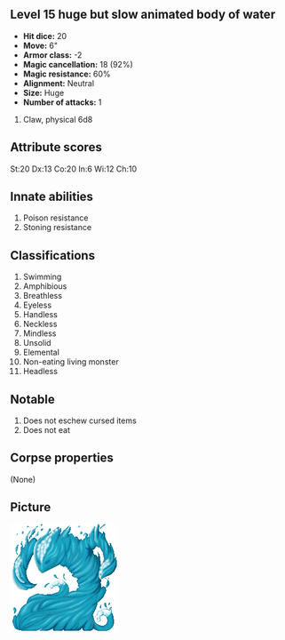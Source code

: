 ## Level 15 huge but slow animated body of water

- **Hit dice:** 20
- **Move:** 6"
- **Armor class:** -2
- **Magic cancellation:** 18 (92%)
- **Magic resistance:** 60%
- **Alignment:** Neutral
- **Size:** Huge
- **Number of attacks:** 1
1. Claw, physical 6d8

## Attribute scores

St:20 Dx:13 Co:20 In:6 Wi:12 Ch:10

## Innate abilities

1. Poison resistance
2. Stoning resistance

## Classifications

1. Swimming
2. Amphibious
3. Breathless
4. Eyeless
5. Handless
6. Neckless
7. Mindless
8. Unsolid
9. Elemental
10. Non-eating living monster
11. Headless

## Notable

1. Does not eschew cursed items
2. Does not eat

## Corpse properties

(None)

## Picture

![Elder water elemental](https://github.com/hyvanmielenpelit/GnollHackTileSet/blob/main/Monsters/elder_water_elemental/elder_water_elemental.png?raw=true)
